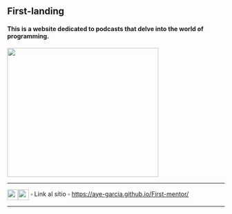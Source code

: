 ## First-landing

#### This is a website dedicated to podcasts that delve into the world of programming.

<img src="![image](https://github.com/Aye-Garcia/First-mentor/assets/86816230/88b3cd05-7df7-410e-9d58-e4fac7c67844)" width="350" height="300" align="center"> 

---


<img src="https://cdn-icons-png.flaticon.com/128/5968/5968242.png" width="25" height="25" align="center"><img src="https://cdn-icons-png.flaticon.com/128/5968/5968267.png" width="25" height="25" align="center"> ▫ Link al sitio ▫ https://aye-garcia.github.io/First-mentor/

---

